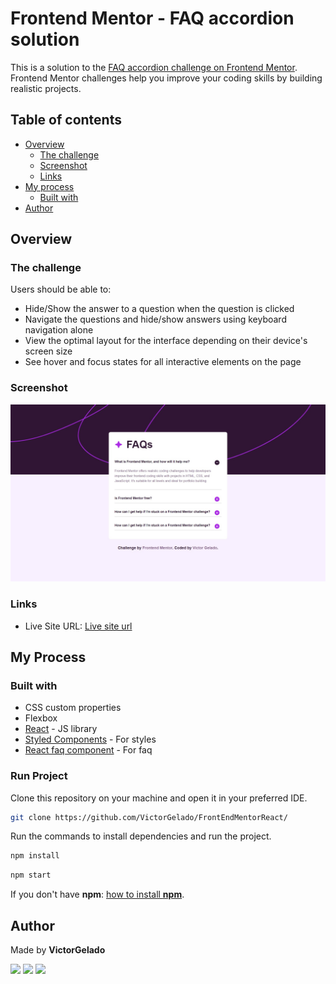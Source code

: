 # Frontend Mentor - FAQ accordion solution

This is a solution to the [FAQ accordion challenge on Frontend Mentor](https://www.frontendmentor.io/challenges/faq-accordion-wyfFdeBwBz). Frontend Mentor challenges help you improve your coding skills by building realistic projects. 

## Table of contents

- [Overview](#overview)
  - [The challenge](#the-challenge)
  - [Screenshot](#screenshot)
  - [Links](#links)
- [My process](#my-process)
  - [Built with](#built-with)
- [Author](#author)

## Overview

### The challenge

Users should be able to:

- Hide/Show the answer to a question when the question is clicked
- Navigate the questions and hide/show answers using keyboard navigation alone
- View the optimal layout for the interface depending on their device's screen size
- See hover and focus states for all interactive elements on the page

### Screenshot

![Image preview](./screenshot.jpg)

### Links
- Live Site URL: [Live site url](https://your-live-site-url.com](https://faq-accordion-victor.netlify.app/))

## My Process

### Built with

- CSS custom properties
- Flexbox
- [React](https://reactjs.org/) - JS library
- [Styled Components](https://styled-components.com/) - For styles
- [React faq component](https://www.npmjs.com/package/react-faq-component) - For faq

### Run Project

Clone this repository on your machine and open it in your preferred IDE.

```bash
git clone https://github.com/VictorGelado/FrontEndMentorReact/
```

Run the commands to install dependencies and run the project.

```bash
npm install
```

```bash
npm start
```

If you don't have **npm**: [how to install **npm**](https://www.npmjs.com/package/npm).

## Author

Made by **VictorGelado**

<div>
  <a href="https://www.instagram.com/victorgelado_dev/" target="_blank"><img src="https://img.shields.io/badge/Instagram-E4405F?style=for-the-badge&logo=instagram&logoColor=white"></a>
  <a href="https://www.linkedin.com/in/victorgelado/" target="_blank"/><img src="https://img.shields.io/badge/LinkedIn-0077B5?style=for-the-badge&logo=linkedin&logoColor=white"/></a>
  <a href="mailto:victorgeladocontato@gmail.com" target="_blank"><img src="https://img.shields.io/badge/Gmail-D14836?style=for-the-badge&logo=gmail&logoColor=white"/>
</div>

